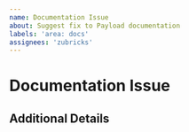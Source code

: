 ```yaml
---
name: Documentation Issue
about: Suggest fix to Payload documentation
labels: 'area: docs'
assignees: 'zubricks'
---
```


# Documentation Issue

<!--- Please provide a summary of the documentation issue -->

## Additional Details

<!--- Provide any other additional details -->
